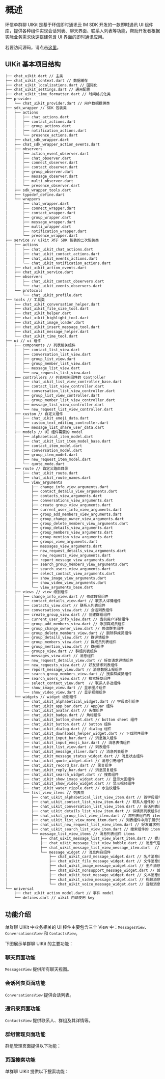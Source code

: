 # 概述

<Toc />

环信单群聊 UIKit 是基于环信即时通讯云 IM SDK 开发的一款即时通讯 UI 组件库，提供各种组件实现会话列表、聊天界面、联系人列表等功能，帮助开发者根据实际业务需求快速搭建包含 UI 界面的即时通讯应用。

若要访问源码，请点击[这里](https://github.com/easemob/chatuikit-flutter)。

## UIKit 基本项目结构

```bash
├── chat_uikit.dart // 主类
├── chat_uikit_context.dart // 数据缓存
├── chat_uikit_localizations.dart // 国际化
├── chat_uikit_settings.dart // 通用配置
├── chat_uikit_time_formatter.dart // 时间格式化类
├── provider
│   └── chat_uikit_provider.dart // 用户数据提供类
├── sdk_wrapper // SDK 包装类
│   ├── actions
│   │   ├── chat_actions.dart
│   │   ├── contact_actions.dart
│   │   ├── group_actions.dart
│   │   ├── notification_actions.dart
│   │   └── presence_actions.dart
│   ├── chat_sdk_wrapper.dart
│   ├── chat_sdk_wrapper_action_events.dart
│   ├── observers
│   │   ├── action_event_observer.dart
│   │   ├── chat_observer.dart
│   │   ├── connect_observer.dart
│   │   ├── contact_observer.dart
│   │   ├── group_observer.dart
│   │   ├── message_observer.dart
│   │   ├── multi_observer.dart
│   │   └── presence_observer.dart
│   ├── sdk_wrapper_tools.dart
│   ├── typedef_define.dart
│   └── wrappers
│       ├── chat_wrapper.dart
│       ├── connect_wrapper.dart
│       ├── contact_wrapper.dart
│       ├── group_wrapper.dart
│       ├── message_wrapper.dart
│       ├── multi_wrapper.dart
│       ├── notification_wrapper.dart
│       └── presence_wrapper.dart
├── service // uikit 对于 SDK 包装的二次包装类
│   ├── actions
│   │   ├── chat_uikit_chat_actions.dart
│   │   ├── chat_uikit_contact_actions.dart
│   │   ├── chat_uikit_events_actions.dart
│   │   └── chat_uikit_notification_actions.dart
│   ├── chat_uikit_action_events.dart
│   ├── chat_uikit_service.dart
│   ├── observers
│   │   ├── chat_uikit_contact_observers.dart
│   │   └── chat_uikit_events_observers.dart
│   └── protocols
│       └── chat_uikit_profile.dart
├── tools // 工具类
│   ├── chat_uikit_conversation_helper.dart
│   ├── chat_uikit_file_size_tool.dart
│   ├── chat_uikit_helper.dart
│   ├── chat_uikit_highlight_tool.dart
│   ├── chat_uikit_image_loader.dart
│   ├── chat_uikit_insert_message_tool.dart
│   ├── chat_uikit_message_helper.dart
│   └── chat_uikit_time_tool.dart
├── ui // ui 组件
│   ├── components // 列表相关组件
│   │   ├── contact_list_view.dart
│   │   ├── conversation_list_view.dart
│   │   ├── group_list_view.dart
│   │   ├── group_member_list_view.dart
│   │   ├── message_list_view.dart
│   │   └── new_requests_list_view.dart
│   ├── controllers // 列表相关组件的 Controller
│   │   ├── chat_uikit_list_view_controller_base.dart
│   │   ├── contact_list_view_controller.dart
│   │   ├── conversation_list_view_controller.dart
│   │   ├── group_list_view_controller.dart
│   │   ├── group_member_list_view_controller.dart
│   │   ├── message_list_view_controller.dart
│   │   └── new_request_list_view_controller.dart
│   ├── custom // 自定义组件
│   │   ├── chat_uikit_emoji_data.dart
│   │   ├── custom_text_editing_controller.dart
│   │   └── message_list_share_user_data.dart
│   ├── models // UI 组件需要的 model
│   │   ├── alphabetical_item_model.dart
│   │   ├── chat_uikit_list_item_model_base.dart
│   │   ├── contact_item_model.dart
│   │   ├── conversation_model.dart
│   │   ├── group_item_model.dart
│   │   ├── new_request_item_model.dart
│   │   └── quote_mode.dart
│   ├── route // 自定义路由目录
│   │   ├── chat_uikit_route.dart
│   │   ├── chat_uikit_route_names.dart
│   │   └── view_arguments
│   │       ├── change_info_view_arguments.dart
│   │       ├── contact_details_view_arguments.dart
│   │       ├── contacts_view_arguments.dart
│   │       ├── conversations_view_arguments.dart
│   │       ├── create_group_view_arguments.dart
│   │       ├── current_user_info_view_arguments.dart
│   │       ├── group_add_members_view_arguments.dart
│   │       ├── group_change_owner_view_arguments.dart
│   │       ├── group_delete_members_view_arguments.dart
│   │       ├── group_details_view_arguments.dart
│   │       ├── group_members_view_arguments.dart
│   │       ├── group_mention_view_arguments.dart
│   │       ├── groups_view_arguments.dart
│   │       ├── messages_view_arguments.dart
│   │       ├── new_request_details_view_arguments.dart
│   │       ├── new_requests_view_arguments.dart
│   │       ├── report_message_view_arguments.dart
│   │       ├── search_group_members_view_arguments.dart
│   │       ├── search_users_view_arguments.dart
│   │       ├── select_contact_view_arguments.dart
│   │       ├── show_image_view_arguments.dart
│   │       ├── show_video_view_arguments.dart
│   │       └── view_arguments_base.dart
│   ├── views // view 级别组件
│   │   ├── change_info_view.dart // 修改数据组件
│   │   ├── contact_details_view.dart // 联系人详情组件
│   │   ├── contacts_view.dart // 联系人列表组件
│   │   ├── conversations_view.dart // 会话列表组件
│   │   ├── create_group_view.dart // 创建群组组件
│   │   ├── current_user_info_view.dart // 当前用户详情组件
│   │   ├── group_add_members_view.dart // 添加群成员组件
│   │   ├── group_change_owner_view.dart // 修改群主组件
│   │   ├── group_delete_members_view.dart // 删除群成员组件
│   │   ├── group_details_view.dart // 群详情组件
│   │   ├── group_members_view.dart // 群成员列表组件
│   │   ├── group_mention_view.dart // 群@组件
│   │   ├── groups_view.dart // 群组列表组件
│   │   ├── messages_view.dart // 消息组件
│   │   ├── new_request_details_view.dart // 好友请求详情组件
│   │   ├── new_requests_view.dart // 好友请求列表组件
│   │   ├── report_message_view.dart // 消息数据上报组件
│   │   ├── search_group_members_view.dart // 搜索群成员组件
│   │   ├── search_users_view.dart // 搜索好友组件
│   │   ├── select_contact_view.dart  // 联系人多选组件
│   │   ├── show_image_view.dart // 显示图片组件
│   │   └── show_video_view.dart // 显示视频组件
│   └── widgets // widget 级别组件
│       ├── chat_uikit_alphabetical_widget.dart // 字母索引组件
│       ├── chat_uikit_app_bar.dart // AppBar 组件
│       ├── chat_uikit_avatar.dart // 头像组件
│       ├── chat_uikit_badge.dart // 角标组件
│       ├── chat_uikit_bottom_sheet.dart // bottom sheet 组件
│       ├── chat_uikit_button.dart // button 组件
│       ├── chat_uikit_dialog.dart // dialog 组件
│       ├── chat_uikit_downloads_helper_widget.dart // 下载附件组件
│       ├── chat_uikit_input_bar.dart // 消息输入组件
│       ├── chat_uikit_input_emoji_bar.dart // 消息表情组件
│       ├── chat_uikit_list_view.dart // 列表组件
│       ├── chat_uikit_message_sliver.dart // 消息列表组件
│       ├── chat_uikit_message_status_widget.dart // 消息状态组件
│       ├── chat_uikit_quote_widget.dart // 消息引用组件
│       ├── chat_uikit_record_bar.dart // 录音组件
│       ├── chat_uikit_reply_bar.dart // 消息回复组件
│       ├── chat_uikit_search_widget.dart // 搜索组件
│       ├── chat_uikit_show_image_widget.dart // 显示大图组件
│       ├── chat_uikit_show_video_widget.dart // 显示视频组件
│       ├── chat_uikit_water_ripple.dart // 水波纹组件
│       └── list_view_items // 列表项
│           ├── chat_uikit_alphabetical_list_view_item.dart // 首字母组件的 item 组件
│           ├── chat_uikit_contact_list_view_item.dart // 联系人组件的 item 组件
│           ├── chat_uikit_conversation_list_view_item.dart // 会话列表组件的 item 组件
│           ├── chat_uikit_details_list_view_item.dart // 详情页列表组件的 item 组件
│           ├── chat_uikit_group_list_view_item.dart // 群列表组件的 item 组件
│           ├── chat_uikit_list_view_more_item.dart // 列表组件中用于展示列表前面或后面数据（例如，联系人列表中的好友申请和群列表部分）的 item 组件
│           ├── chat_uikit_new_request_list_view_item.dart // 好友请求列表组件的 item 组件
│           ├── chat_uikit_search_list_view_item.dart // 搜索组件的 item 组件
│           └── message_list_view_items // 消息列表组件 items
│               ├── chat_uikit_message_list_view_alert_item.dart // 提示消息 item 组件
│               ├── chat_uikit_message_list_view_bubble.dart // 消息气泡组件
│               ├── chat_uikit_message_list_view_message_item.dart  // 消息 item 组件
│               └── message_widget // 消息内容组件
│                   ├── chat_uikit_card_message_widget.dart // 名片消息组件
│                   ├── chat_uikit_file_message_widget.dart // 文件消息组件
│                   ├── chat_uikit_image_message_widget.dart // 图片消息组件
│                   ├── chat_uikit_nonsupport_message_widget.dart // 暂不支持消息组件
│                   ├── chat_uikit_text_message_widget.dart // 文本消息组件
│                   ├── chat_uikit_video_message_widget.dart // 视频消息组件
│                   └── chat_uikit_voice_message_widget.dart // 音频消息组件
└── universal
    ├── chat_uikit_action_model.dart // 事件 model
    └── defines.dart // uikit 内部使用 key
```

## 功能介绍

单群聊 UIKit 中业务相关的 UI 控件主要包含三个 View 中：`MessagesView`、`ConversationsView` 和 `ContactsView`。

下图展示单群聊 UIKit 的主要功能：

<ImageGallery>
  <ImageItem src="/images/uikit/chatuikit/ios/main_chat.png" title="聊天页面" />
  <ImageItem src="/images/uikit/chatuikit/ios/main_conversation_list.png" title="会话列表" />
  <ImageItem src="/images/uikit/chatuikit/ios/main_contact_list.png" title="通讯录" />
  <ImageItem src="/images/uikit/chatuikit/ios/main_chat_group.png" title="群聊" />
</ImageGallery>

### 聊天页面功能

`MessagesView` 提供所有聊天视图。

<ImageGallery :columns="3">
  <ImageItem src="/images/uikit/chatuikit/ios/chat_detail.png" title="聊天页面" />
  <ImageItem src="/images/uikit/chatuikit/ios/message_types.png" title="发送多种类型的消息" />
  <ImageItem src="/images/uikit/chatuikit/ios/message_longpress.png" title="消息长按操作" />
  <ImageItem src="/images/uikit/chatuikit/ios/message_reply.png" title="消息引用" />
  <ImageItem src="/images/uikit/chatuikit/ios/message_deliveryreceipt.png" title="已发送回执" />
  <ImageItem src="/images/uikit/chatuikit/ios/message_readreceipt.png" title="已读回执" />
</ImageGallery>

### 会话列表页面功能

`ConversationsView` 提供会话列表。

<ImageGallery>
  <ImageItem src="/images/uikit/chatuikit/ios/conversation_slide.png" title="会话左滑/右滑" />
  <ImageItem src="/images/uikit/chatuikit/ios/conversation_operation.png" title="会话操作" />
</ImageGallery>

### 通讯录页面功能

`ContactsView` 提供联系人、群组及其详情等。

<ImageGallery>
  <ImageItem src="/images/uikit/chatuikit/ios/contact_list.png" title="联系人列表" />
  <ImageItem src="/images/uikit/chatuikit/ios/contact_detail.png" title="联系人详情" />
  <ImageItem src="/images/uikit/chatuikit/ios/block_list.png" title="联系人黑名单" />
  <ImageItem src="/images/uikit/chatuikit/ios/group_list.png" title="群组列表" />
</ImageGallery>

### 群组管理页面功能

群组管理页面提供以下功能：

<ImageGallery>
  <ImageItem src="/images/uikit/chatuikit/ios/group_detail.png" title="群详情管理" />
  <ImageItem src="/images/uikit/chatuikit/ios/group_member.png" title="群成员管理" />
  <ImageItem src="/images/uikit/chatuikit/ios/group_thread.png" title="话题" />
  <ImageItem src="/images/uikit/chatuikit/ios/group_pin.png" title="消息置顶" />
</ImageGallery>

### 页面搜索功能

单群聊 UIKit 提供以下搜索功能：

<ImageGallery :columns="3">
  <ImageItem src="/images/uikit/chatuikit/ios/search_conversation.png" title="搜索会话名称" />
  <ImageItem src="/images/uikit/chatuikit/ios/search_contact.png" title="搜索联系人名称" />
  <ImageItem src="/images/uikit/chatuikit/ios/search_chat_history.png" title="搜索聊天历史" />
</ImageGallery>


